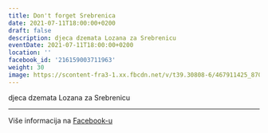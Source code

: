 ```yaml
---
title: Don't forget Srebrenica
date: 2021-07-11T18:00:00+0200
draft: false
description: djeca dzemata Lozana za Srebrenicu
eventDate: 2021-07-11T18:00:00+0200
location: ''
facebook_id: '216159003711963'
weight: 30
image: https://scontent-fra3-1.xx.fbcdn.net/v/t39.30808-6/467911425_8702124949883247_8451066247417132989_n.jpg?_nc_cat=103&ccb=1-7&_nc_sid=9e60e4&_nc_ohc=9tmRwl1DhuMQ7kNvwFt44La&_nc_oc=AdmmntUJwvmEIJRsBvdjZv_-5IWDg2_PjTzSgdwg1o9E7GLz_2oRlVkywAiB0oGlWMk&_nc_zt=23&_nc_ht=scontent-fra3-1.xx&edm=ABTKTjYEAAAA&_nc_gid=FpbBph8ZKgp8-THeh6NZLQ&oh=00_AfJ3wEFVmciGJEq-Kxt6PNwxyzH9czztB93xf3GtnngH9w&oe=6824AF59
---
```


djeca dzemata Lozana za Srebrenicu

---

Više informacija na [Facebook-u](https://facebook.com/events/216159003711963)